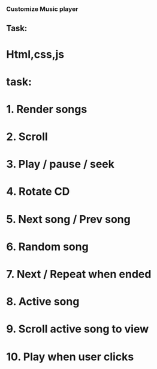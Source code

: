 ### Customize Music player

## Task:

# Html,css,js

# task:

# 1. Render songs

# 2. Scroll

# 3. Play / pause / seek

# 4. Rotate CD

# 5. Next song / Prev song

# 6. Random song

# 7. Next / Repeat when ended

# 8. Active song

# 9. Scroll active song to view

# 10. Play when user clicks
